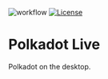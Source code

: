 ![workflow](https://github.com/rossbulat/polkadot-live/actions/workflows/ci.yml/badge.svg) [![License](https://img.shields.io/badge/License-Apache_2.0-blue.svg)](https://opensource.org/licenses/GPL-3.0-only)

# Polkadot Live
Polkadot on the desktop.
